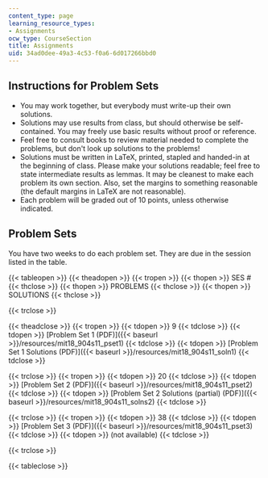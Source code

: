 ```yaml
---
content_type: page
learning_resource_types:
- Assignments
ocw_type: CourseSection
title: Assignments
uid: 34ad0dee-49a3-4c53-f0a6-6d017266bbd0
---
```


Instructions for Problem Sets
-----------------------------

*   You may work together, but everybody must write-up their own solutions.
*   Solutions may use results from class, but should otherwise be self-contained. You may freely use basic results without proof or reference.
*   Feel free to consult books to review material needed to complete the problems, but don't look up solutions to the problems!
*   Solutions must be written in LaTeX, printed, stapled and handed-in at the beginning of class. Please make your solutions readable; feel free to state intermediate results as lemmas. It may be cleanest to make each problem its own section. Also, set the margins to something reasonable (the default margins in LaTeX are not reasonable).
*   Each problem will be graded out of 10 points, unless otherwise indicated.

Problem Sets
------------

You have two weeks to do each problem set. They are due in the session listed in the table.

{{< tableopen >}}
{{< theadopen >}}
{{< tropen >}}
{{< thopen >}}
SES #
{{< thclose >}}
{{< thopen >}}
PROBLEMS
{{< thclose >}}
{{< thopen >}}
SOLUTIONS
{{< thclose >}}

{{< trclose >}}

{{< theadclose >}}
{{< tropen >}}
{{< tdopen >}}
9
{{< tdclose >}}
{{< tdopen >}}
[Problem Set 1 (PDF)]({{< baseurl >}}/resources/mit18_904s11_pset1)
{{< tdclose >}}
{{< tdopen >}}
[Problem Set 1 Solutions (PDF)]({{< baseurl >}}/resources/mit18_904s11_soln1)
{{< tdclose >}}

{{< trclose >}}
{{< tropen >}}
{{< tdopen >}}
20
{{< tdclose >}}
{{< tdopen >}}
[Problem Set 2 (PDF)]({{< baseurl >}}/resources/mit18_904s11_pset2)
{{< tdclose >}}
{{< tdopen >}}
[Problem Set 2 Solutions (partial) (PDF)]({{< baseurl >}}/resources/mit18_904s11_solns2)
{{< tdclose >}}

{{< trclose >}}
{{< tropen >}}
{{< tdopen >}}
38
{{< tdclose >}}
{{< tdopen >}}
[Problem Set 3 (PDF)]({{< baseurl >}}/resources/mit18_904s11_pset3)
{{< tdclose >}}
{{< tdopen >}}
(not available)
{{< tdclose >}}

{{< trclose >}}

{{< tableclose >}}